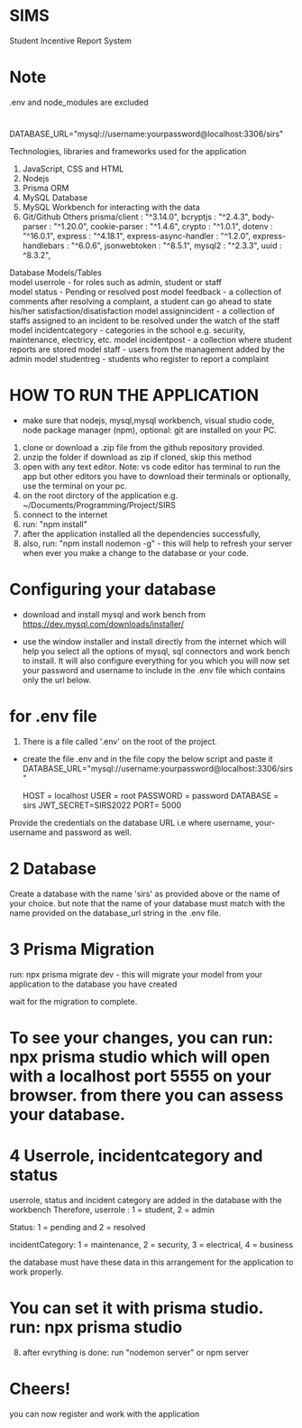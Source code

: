 # SIMS
Student Incentive Report System

# Note 
.env and node_modules are excluded 
# 
DATABASE_URL="mysql://username:yourpassword@localhost:3306/sirs"

Technologies, libraries and frameworks used for the application 
1. JavaScript, CSS and HTML 
2. Nodejs
3. Prisma ORM
4. MySQL Database 
5. MySQL Workbench for interacting with the data 
6. Git/Github 
Others
    prisma/client       : "^3.14.0",
    bcryptjs            : "^2.4.3",
    body-parser         : "^1.20.0",
    cookie-parser       : "^1.4.6",
    crypto              : "^1.0.1",
    dotenv              : "^16.0.1",
    express             : "^4.18.1",
    express-async-handler : "^1.2.0",
    express-handlebars  : "^6.0.6",
    jsonwebtoken        : "^8.5.1",
    mysql2              : "^2.3.3",
    uuid                :  ^8.3.2",


Database Models/Tables  
model userrole          -   for roles such as admin, student or staff   
model status            -   Pending or resolved post
model feedback          -   a collection of comments after resolving a complaint, a 
                            student can go ahead to state his/her satisfaction/disatisfaction 
model assignincident    -   a collection of staffs assigned to an incident to be 
                            resolved under the watch of the staff
model incidentcategory  -   categories in the school e.g. security, maintenance, 
                            electricy, etc. 
model incidentpost      -   a collection where student reports are stored 
model staff             -   users from the management added by the admin 
model studentreg        -   students who register to report a complaint 

# HOW TO RUN THE APPLICATION 
* make sure that nodejs, mysql,mysql workbench, visual studio code, node package manager (npm), optional: git are installed on your PC. 
1. clone or download a .zip file from the github repository provided. 
2. unzip the folder if download as zip if cloned, skip this method
3. open with any text editor. Note: vs code editor has terminal to run the app but other editors you have to download their terminals or optionally, use the terminal on your pc.
4. on the root dirctory of the application e.g. ~/Documents/Programming/Project/SIRS
5. connect to the internet 
6. run: "npm install"
7. after the application installed all the dependencies successfully, 
8. also, run: "npm install nodemon -g" - this will help to refresh your server when ever you make a change to the database or your code. 
# Configuring your database

* download and install mysql and work bench from https://dev.mysql.com/downloads/installer/ 

* use the window installer and install directly from the internet which will help you select all the options of mysql, sql connectors and work bench to install. It will also configure everything for you which you will now set your password and username to include in the .env file which contains only the url below. 


# for .env file 
1. There is a file called '.env' on the root of the project. 
*   create the file .env and in the file copy the below script and paste it 
    DATABASE_URL="mysql://username:yourpassword@localhost:3306/sirs"

    HOST = localhost 
    USER = root 
    PASSWORD = password 
    DATABASE = sirs
    JWT_SECRET=SIRS2022
    PORT= 5000

Provide the credentials on the database URL i.e where username, your-username and password as well. 

# 2 Database 
Create a database with the name 'sirs' as provided above or the name of your choice. but note that the name of your database must match with the name provided on the database_url string in the .env file.
# 3 Prisma Migration
run: npx prisma migrate dev - this will migrate your model from your application to the database you have created

wait for the migration to complete. 

# To see your changes, you can run: npx prisma studio which will open with a localhost port 5555 on your browser. from there you can assess your database.

# 4 Userrole, incidentcategory and status
userrole, status and incident category are added in the database with the workbench 
Therefore, 
userrole :  1 = student, 2 = admin

Status:     1 = pending and 2 = resolved 

incidentCategory: 1 = maintenance, 2 = security, 3 = electrical, 4 = business

the database must have these data in this arrangement for the application to work properly. 

# You can set it with prisma studio. run: npx prisma studio

8. after evrything is done: run "nodemon server" or npm server

# Cheers!
you can now register and work with the application 




